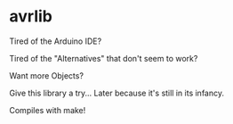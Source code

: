 avrlib
======
Tired of the Arduino IDE?

Tired of the "Alternatives" that don't seem to work?

Want more Objects?

Give this library a try... Later because it's still in its infancy.

Compiles with make!
